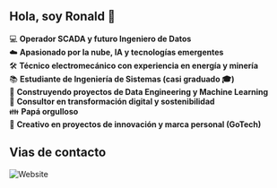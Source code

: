 ## Hola, soy Ronald 👋  

:computer: **Operador SCADA y futuro Ingeniero de Datos**  
:cloud: **Apasionado por la nube, IA y tecnologías emergentes**  
:hammer_and_wrench: **Técnico electromecánico con experiencia en energía y minería**  
:books: **Estudiante de Ingeniería de Sistemas (casi graduado 🎓)**  
:rocket: **Construyendo proyectos de Data Engineering y Machine Learning**  
:briefcase: **Consultor en transformación digital y sostenibilidad**  
:family: **Papá orgulloso**  
:art: **Creativo en proyectos de innovación y marca personal (GoTech)**  

## Vias de contacto
![Website](https://img.shields.io/website?url=https%3A%2F%2Fwww.linkedin.com%2Ffeed%2F&up_message=Linkedin&up_color=blue)











<!--
**RonaldAcost/RonaldAcost** is a ✨ _special_ ✨ repository because its `README.md` (this file) appears on your GitHub profile.

Here are some ideas to get you started:

- 🔭 I’m currently working on ...
- 🌱 I’m currently learning ...
- 👯 I’m looking to collaborate on ...
- 🤔 I’m looking for help with ...
- 💬 Ask me about ...
- 📫 How to reach me: ...
- 😄 Pronouns: ...
- ⚡ Fun fact: ...
-->
